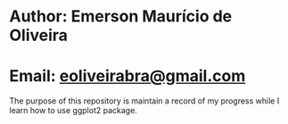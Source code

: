 # Author: Emerson Maurício de Oliveira
# Email: eoliveirabra@gmail.com

The purpose of this repository is maintain a record of my progress while I learn 
how to use ggplot2 package.
